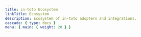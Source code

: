 ```yaml
---
title: in-toto Ecosystem
linkTitle: Ecosystem
description: Ecosystem of in-toto adopters and integrations.
cascade: { type: docs }
menu: { main: { weight: 20 } }
---
```

